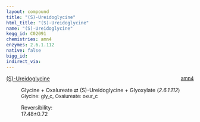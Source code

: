 ```yaml
---
layout: compound
title: "(S)-Ureidoglycine"
html_title: "(S)-Ureidoglycine"
name: "(S)-Ureidoglycine"
kegg_id: C02091
chemistries: amn4
enzymes: 2.6.1.112
native: false
bigg_id:
indirect_via:
---
```

<dl><dt class='rs-product'><a href='{{ site.url }}{{ site.baseurl }}/compounds/C02091' class='link-dark' data-bs-toggle='tooltip' data-bs-html='true' data-bs-title='KEGG: C02091'>(S)-Ureidoglycine</a><span style='float: right; max-width: 40%'><a href='{{ site.url }}{{ site.baseurl }}/chemistries/amn4' class='link-dark opacity-50' style='font-size: small; word-wrap: anywhere;'>amn4</a></span></dt><dd><p>Glycine + Oxalureate &#8644; (S)-Ureidoglycine + Glyoxylate (<i>2.6.1.112</i>)<br /><span style='font-size: small;'><span data-bs-toggle='tooltip' data-bs-html='true' data-bs-title='KEGG: C00037'>Glycine</span>: gly_c, <span data-bs-toggle='tooltip' data-bs-html='true' data-bs-title='KEGG: C00802'>Oxalureate</span>: oxur_c</span><br /><div class="reversibility_info">Reversibility: <div class="progress"><div class="progress-bar bg-success" role="progressbar" style="width: 0%" aria-valuenow="0" aria-valuemin="0" aria-valuemax="100"></div></div><span>17.48&plusmn;0.72</span><div class="progress"><div class="progress-bar bg-danger" role="progressbar" style="width: 174.79%" aria-valuenow="17.478719296549908" aria-valuemin="0" aria-valuemax="10"></div></div></div></p><dl></dl></dd></dl>